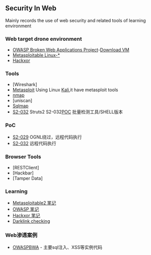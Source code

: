 ## Security In Web
Mainly records the use of web security and related tools of learning environment

### Web target drone environment
- [OWASP Broken Web Applications Project](https://www.owasp.org/index.php/OWASP_Broken_Web_Applications_Project)-[Download VM](http://sourceforge.net/projects/owaspbwa/)
- [Metasploitable Linux-*](http://sourceforge.net/projects/metasploitable/files/Metasploitable2/)
- [Hackxor](http://hackxor.sourceforge.net/cgi-bin/index.pl)

### Tools
- [Wireshark]
- [Metasploit](http://www.metasploit.com/) Using Linux [Kali](https://www.kali.org/),it have metasploit tools
- [nmap](Linux-nmap.md)
- [uniscan]
- [Sqlmap](Linux-kali1.1-sqlmap-injection.md)
- [S2-032](s2-032.sh) Struts2 S2-032[POC](s2-032-poc.md) 批量检测工具/SHELL版本

### PoC
- [S2-029](s2-029-poc.md) OGNL绕过，远程代码执行
- [S2-032](s2-032-poc.md) 远程代码执行

### Browser Tools
- [RESTClient]
- [Hackbar]
- [Tamper Data]

### Learning 
- [Metasploitable2 笔记](Metasploitable2/zh/index.md)
- [OWASP 笔记](OWASPBWA/index.md)
- [Hackxor 笔记](Hackxor/index.md)
- [Darklink checking](Dark_chain_detection.md)

### Web渗透案例
- [OWASPBWA](OWASPBWA/index.md) - 主要sql注入、XSS等实例代码
